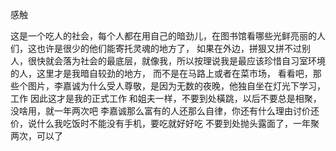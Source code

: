 感触

这是一个吃人的社会，每个人都在用自己的暗劲儿，在图书馆看哪些光鲜亮丽的人们，这也许是很少的他们能寄托灵魂的地方了，
如果在外边，拼狠又拼不过别人，很快就会落为社会的最底层，就像我，所以按理说我是最应该珍惜自习室环境的人，这里才是我暗自较劲的地方，
而不是在马路上或者在菜市场，
看看吧，那些个图片，李嘉诚为什么受人尊敬，是因为无数的夜晚，他独自坐在灯光下学习，工作
因此这才是我的正式工作
和姐夫一样，不要到处橫跳，以后不要总是相聚，没啥用，就一年两次吧
李嘉诚那么富有的人还那么自律，你还有什么理由讨价还价，说什么我吃饭时不能没有手机，要吃就好好吃
不要到处抛头露面了，一年聚两次，可以了


